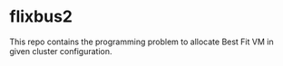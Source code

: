 # flixbus2
This repo contains the programming problem to allocate Best Fit VM in given  cluster configuration.
